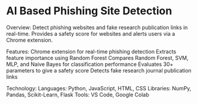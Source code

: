 # AI Based Phishing Site Detection

Overview:
Detect phishing websites and fake research publication links in real-time. Provides a safety score for websites and alerts users via a Chrome extension.

Features:
Chrome extension for real-time phishing detection
Extracts feature importance using Random Forest
Compares Random Forest, SVM, MLP, and Naive Bayes for classification performance
Evaluates 30+ parameters to give a safety score
Detects fake research journal publication links

Technology:
Languages: Python, JavaScript, HTML, CSS
Libraries: NumPy, Pandas, Scikit-Learn, Flask
Tools: VS Code, Google Colab
